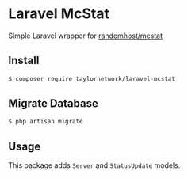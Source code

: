 # Laravel McStat

Simple Laravel wrapper for [randomhost/mcstat](https://github.com/randomhost/mcstat)

## Install

```bash
$ composer require taylornetwork/laravel-mcstat
```

## Migrate Database

```bash
$ php artisan migrate
```

## Usage

This package adds `Server` and `StatusUpdate` models.
